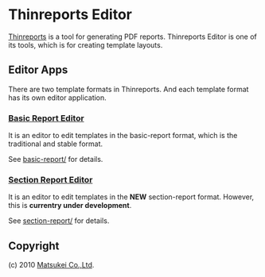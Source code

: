 # Thinreports Editor

[Thinreports](https://github.com/thinreports/thinreports) is a tool for generating PDF reports. Thinreports Editor is one of its tools, which is for creating template layouts.

## Editor Apps

There are two template formats in Thinreports. And each template format has its own editor application.

### [Basic Report Editor](basic-report/)

It is an editor to edit templates in the basic-report format, which is the traditional and stable format.

See [basic-report/](basic-report/) for details.

### [Section Report Editor](section-report/)

It is an editor to edit templates in the **NEW** section-report format. However, this is **currentry under development**.

See [section-report/](section-report/) for details.

## Copyright

(c) 2010 [Matsukei Co.,Ltd](http://www.matsukei.co.jp).
